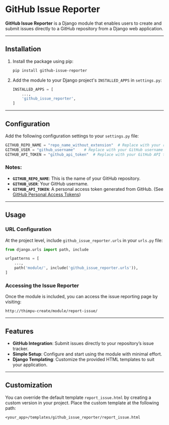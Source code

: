 # GitHub Issue Reporter

**GitHub Issue Reporter** is a Django module that enables users to create and submit issues directly to a GitHub repository from a Django web application.

---

## Installation

1. Install the package using pip:
   ```bash
   pip install github-issue-reporter
   ```

2. Add the module to your Django project's `INSTALLED_APPS` in `settings.py`:
   ```python
   INSTALLED_APPS = [
       ...,
       'github_issue_reporter',
   ]
   ```

---

## Configuration

Add the following configuration settings to your `settings.py` file:

```python
GITHUB_REPO_NAME = "repo_name_without_extension"  # Replace with your repository name
GITHUB_USER = "github_username"    # Replace with your GitHub username
GITHUB_API_TOKEN = "github_api_token"  # Replace with your GitHub API token
```

### Notes:
- **`GITHUB_REPO_NAME`**: This is the name of your GitHub repository.
- **`GITHUB_USER`**: Your GitHub username.
- **`GITHUB_API_TOKEN`**: A personal access token generated from GitHub. (See [GitHub Personal Access Tokens](https://docs.github.com/en/github/authenticating-to-github/creating-a-personal-access-token))

---

## Usage

### URL Configuration
At the project level, include `github_issue_reporter.urls` in your `urls.py` file:

```python
from django.urls import path, include

urlpatterns = [
    ...,
    path('module/', include('github_issue_reporter.urls')),
]
```

### Accessing the Issue Reporter
Once the module is included, you can access the issue reporting page by visiting:
```
http://thimpu-create/module/report-issue/
```

---

## Features
- **GitHub Integration**: Submit issues directly to your repository’s issue tracker.
- **Simple Setup**: Configure and start using the module with minimal effort.
- **Django Templating**: Customize the provided HTML templates to suit your application.

---

## Customization
You can override the default template `report_issue.html` by creating a custom version in your project. Place the custom template at the following path:
```
<your_app>/templates/github_issue_reporter/report_issue.html
```


